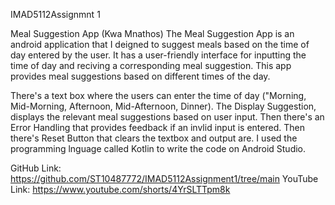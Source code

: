IMAD5112Assignmnt 1

Meal Suggestion App (Kwa Mnathos)
The Meal Suggestion App is an android application that I deigned to suggest meals based on the time of day entered by the user.
It has a user-friendly interface for inputting the time of day and reciving a corresponding meal suggestion.
This app provides meal suggestions based on different times of the day.

There's a text box where the users can enter the time of day ("Morning, Mid-Morning, Afternoon, Mid-Afternoon, Dinner).
The Display Suggestion, displays the relevant meal suggestions based on user input.
Then there's an Error Handling that provides feedback if an invlid input is entered.
Then there's Reset Button that clears the textbox and output are. 
I used the programming lnguage called Kotlin to write the code on Android Studio.

GitHub Link:
https://github.com/ST10487772/IMAD5112Assignment1/tree/main
YouTube Link:
https://www.youtube.com/shorts/4YrSLTTpm8k
